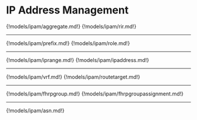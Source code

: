 # IP Address Management

{!models/ipam/aggregate.md!}
{!models/ipam/rir.md!}

---

{!models/ipam/prefix.md!}
{!models/ipam/role.md!}

---

{!models/ipam/iprange.md!}
{!models/ipam/ipaddress.md!}

---

{!models/ipam/vrf.md!}
{!models/ipam/routetarget.md!}

---

{!models/ipam/fhrpgroup.md!}
{!models/ipam/fhrpgroupassignment.md!}

---

{!models/ipam/asn.md!}
